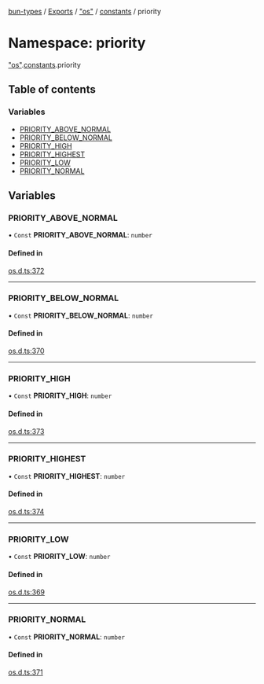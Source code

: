 [bun-types](https://github.com/oven-sh/bun-types/blob/master/api-docs/README.md) / [Exports](https://github.com/oven-sh/bun-types/blob/master/api-docs/modules.md) / ["os"](https://github.com/oven-sh/bun-types/blob/master/api-docs/modules/os_.md) / [constants](https://github.com/oven-sh/bun-types/blob/master/api-docs/modules/os_.constants.md) / priority

# Namespace: priority

["os"](https://github.com/oven-sh/bun-types/blob/master/api-docs/modules/os_.md).[constants](https://github.com/oven-sh/bun-types/blob/master/api-docs/modules/os_.constants.md).priority

## Table of contents

### Variables

- [PRIORITY\_ABOVE\_NORMAL](https://github.com/oven-sh/bun-types/blob/master/api-docs/modules/os_.constants.priority.md#priority_above_normal)
- [PRIORITY\_BELOW\_NORMAL](https://github.com/oven-sh/bun-types/blob/master/api-docs/modules/os_.constants.priority.md#priority_below_normal)
- [PRIORITY\_HIGH](https://github.com/oven-sh/bun-types/blob/master/api-docs/modules/os_.constants.priority.md#priority_high)
- [PRIORITY\_HIGHEST](https://github.com/oven-sh/bun-types/blob/master/api-docs/modules/os_.constants.priority.md#priority_highest)
- [PRIORITY\_LOW](https://github.com/oven-sh/bun-types/blob/master/api-docs/modules/os_.constants.priority.md#priority_low)
- [PRIORITY\_NORMAL](https://github.com/oven-sh/bun-types/blob/master/api-docs/modules/os_.constants.priority.md#priority_normal)

## Variables

### PRIORITY\_ABOVE\_NORMAL

• `Const` **PRIORITY\_ABOVE\_NORMAL**: `number`

#### Defined in

[os.d.ts:372](https://github.com/valgaze/bun-types/blob/6f8dbf8/os.d.ts#L372)

___

### PRIORITY\_BELOW\_NORMAL

• `Const` **PRIORITY\_BELOW\_NORMAL**: `number`

#### Defined in

[os.d.ts:370](https://github.com/valgaze/bun-types/blob/6f8dbf8/os.d.ts#L370)

___

### PRIORITY\_HIGH

• `Const` **PRIORITY\_HIGH**: `number`

#### Defined in

[os.d.ts:373](https://github.com/valgaze/bun-types/blob/6f8dbf8/os.d.ts#L373)

___

### PRIORITY\_HIGHEST

• `Const` **PRIORITY\_HIGHEST**: `number`

#### Defined in

[os.d.ts:374](https://github.com/valgaze/bun-types/blob/6f8dbf8/os.d.ts#L374)

___

### PRIORITY\_LOW

• `Const` **PRIORITY\_LOW**: `number`

#### Defined in

[os.d.ts:369](https://github.com/valgaze/bun-types/blob/6f8dbf8/os.d.ts#L369)

___

### PRIORITY\_NORMAL

• `Const` **PRIORITY\_NORMAL**: `number`

#### Defined in

[os.d.ts:371](https://github.com/valgaze/bun-types/blob/6f8dbf8/os.d.ts#L371)
